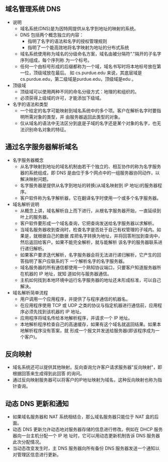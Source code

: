 
## 域名管理系统 DNS
- 说明
    + 域名系统(DNS)是为因特网提供从名字到地址的映射的系统。
    + DNS 包括两个概念独立的内容：
        + 指明了名字的语法和名字的授权管理规则
        + 指明了一个能高效地将名字映射为地址的分布式系统
    + 域名系统使用称为域名的分级命名方案，域名由被分隔符"."隔开的子名字序列组成，每个序列称
      为一个标号。
    + 任何一个由标号形成的后缀都称为一个域，域名书写时将本地标号放在第一位，顶级域放在最后。
      如 cs.purdue.edu 来说，其底层域是cs.purdue.edu，第二级域是purdue.edu，顶级域是edu 。
- 顶级域
    + 顶级域可以使用两种不同的命名分级方式：地理的和组织的。
    + 必须获得上级域的许可，才能添加下级域。
- 名字的语法和类型
    + 一个给定的名字可能映射到域名系统中的多个项。客户在解析名字时要指明所需对象的类型，并
      由服务器返回此类型的对象。
    + 仅从域名的语法中无法区分到底是子域的名字还是某个对象的名字，也无法识别命名对象的特征。

## 通过名字服务器解析域名
- 名字服务器概念                       
    + 从名字映射到地址的域名机制由若干个独立的、相互协作的称为名字服务器的系统组成，即 DNS 
      是由位于多个网点中的一组服务器协同动作，以解决映射问题。
    + 名字服务器是提供从名字到地址的转换(从域名映射到 IP 地址)的服务器程序。
    + 客户软件称为名字解析器，它在翻译名字时使用一个或多个名字服务器。
- 域名解析说明
    + 从概念上讲，域名解析自上而下进行，从根名字服务器开始，一直延续到叶上的服务器。
    + 客户软件要形成一个域名查询，它把查询发送给名字服务器以求解析。
    + 当域名服务器收到查询时，检查名字是否处于自己有权管理的子域内。如果是，就根据自己的数据
      库把名字转换为地址，并将回答附加到查询中，然后返回给客户。如果不能完全解析，就与能解析
      该名字的服务器联系进行递归解析。
    + 如果客户要求迭代解析，名字服务器会将无法进行递归解析，它产生的回答指明了客户应联系的下
      一个解析名字的名字服务器。
    + 域名服务器的所有通信都使用一个熟知协议端口，只要客户知道服务器所在机器的 IP 地址，就知
      道如何与服务器通信。
    + 主机如何找到本地环境中运行名字服务器的地址还未形成标准，可以自己解决。
- 域名解析简单流程
    + 用户调用一个应用程序，并提供了与程序通信的机器名。
    + 在应用程序使用 TCP 或 UDP 之类的协议与指定机器进行通信前，应用程序必须先找到该机器的 IP
      地址。
    + 应用程序将域名传给本地解析程序，并请求一个 IP 地址。
    + 本地解析程序检查自己的高速缓存，如果有这个域名就返回结果。如果本地解析程序没有答案，就
      形成一个报文并发送给服务器(即该程序成为一个客户)。

## 反向映射
- 域名系统还可以提供其他映射。反向查询允许客户请求服务器"反向映射"，即根据回答来生成得到此回答
  的询问。
- 通过反向映射服务器可以将客户的IP地址映射为域名，这种反向映射也称为指针查询。

## 动态 DNS 更新和通知
- 如果域名服务器和 NAT 系统相结合，那么域名服务器只能位于 NAT 盒的后面。
- 动态 DNS 更新允许动态地对服务器存储的信息进行修改。例如在 DHCP 服务器向一台主机分配一个 IP 地
  址时，它可以用动态更新机制告诉 DNS 服务器此次分配情况。
- 当动态改变发生时，主 DNS 服务器向所有备份 DNS 服务器发送一个通知以对管理区信息进行更新。
